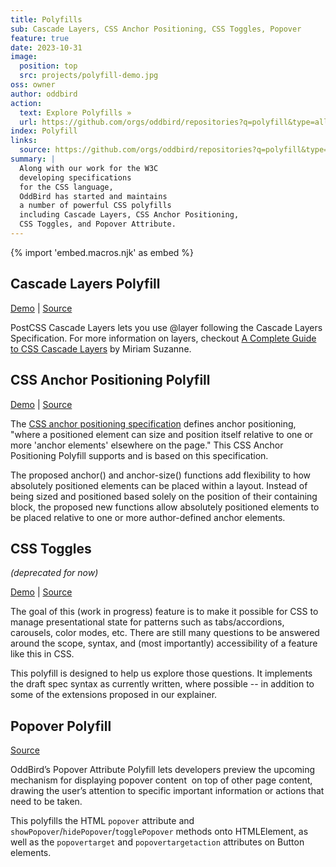 ```yaml
---
title: Polyfills
sub: Cascade Layers, CSS Anchor Positioning, CSS Toggles, Popover
feature: true
date: 2023-10-31
image:
  position: top
  src: projects/polyfill-demo.jpg
oss: owner
author: oddbird
action:
  text: Explore Polyfills »
  url: https://github.com/orgs/oddbird/repositories?q=polyfill&type=all&language=&sort=
index: Polyfill
links:
  source: https://github.com/orgs/oddbird/repositories?q=polyfill&type=all&language=&sort=
summary: |
  Along with our work for the W3C
  developing specifications
  for the CSS language,
  OddBird has started and maintains
  a number of powerful CSS polyfills
  including Cascade Layers, CSS Anchor Positioning,
  CSS Toggles, and Popover Attribute.
---
```


{% import 'embed.macros.njk' as embed %}

## Cascade Layers Polyfill

[Demo](https://www.npmjs.com/package/@csstools/postcss-cascade-layers) |
[Source](https://github.com/oddbird/cascade-layers-polyfill-demo)

PostCSS Cascade Layers lets you use @layer
following the Cascade Layers Specification.
For more information on layers,
checkout [A Complete Guide to CSS Cascade Layers](https://www.oddbird.net/2022/02/21/layers-guide/)
by Miriam Suzanne.

## CSS Anchor Positioning Polyfill

[Demo](https://anchor-polyfill.netlify.app/) |
[Source](https://github.com/oddbird/css-anchor-positioning)

The [CSS anchor positioning specification](https://www.w3.org/TR/css-anchor-position-1/)
defines anchor positioning,
"where a positioned element can size and position itself
relative to one or more 'anchor elements'
elsewhere on the page."
This CSS Anchor Positioning Polyfill
supports and is based on this specification.

The proposed anchor() and anchor-size() functions
add flexibility to how absolutely positioned elements
can be placed within a layout.
Instead of being sized and positioned
based solely on the position of their containing block,
the proposed new functions allow absolutely positioned elements
to be placed relative to one or more
author-defined anchor elements.

## CSS Toggles
*(deprecated for now)*

[Demo](https://toggles.oddbird.net/) |
[Source](https://github.com/oddbird/css-toggles)

The goal of this (work in progress) feature
is to make it possible for CSS
to manage presentational state
for patterns such as tabs/accordions,
carousels, color modes, etc.
There are still many questions
to be answered around the scope,
syntax, and (most importantly)
accessibility of a feature like this in CSS.

This polyfill is designed
to help us explore those questions.
It implements the draft spec syntax
as currently written, where possible --
in addition to some of the extensions proposed
in our explainer.

## Popover Polyfill

[Source](https://github.com/oddbird/popover-polyfill)

OddBird’s Popover Attribute Polyfill
lets developers preview the upcoming mechanism
for displaying popover content 
on top of other page content,
drawing the user’s attention
to specific important information
or actions that need to be taken.

This polyfills the HTML `popover` attribute
and `showPopover`/`hidePopover`/`togglePopover` methods
onto HTMLElement, as well as the `popovertarget`
and `popovertargetaction` attributes on Button elements.
